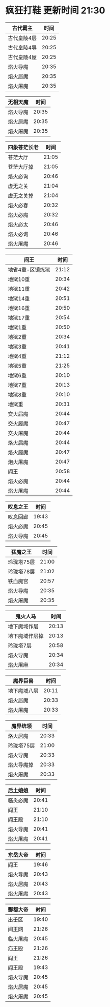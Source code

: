 # 疯狂打鞋 更新时间 21:30

| 古代霸主   | 时间    |
|--------|-------|
| 古代皇陵4层 | 20:25 |
| 古代皇陵4导 | 20:25 |
| 古代皇陵4屋 | 20:25 |
| 焰火导魔 | 20:35 |
| 焰火居魔 | 20:35 |
| 焰火屠魔 | 20:35 |

| 无相天魔   | 时间    |
|--------|-------|
| 焰火导魔 | 20:35 |
| 焰火居魔 | 20:35 |
| 焰火屠魔 | 20:35 |

| 四象苍茫长老   | 时间    |
|--------|-------|
| 苍茫大厅 | 21:05 |
| 苍茫大厅掉 | 21:05 |
| 烙火必询 | 20:46 |
| 虚无之关 | 21:04 |
| 虚无之关掉 | 21:04 |
| 焰火必春 | 20:32 |
| 焰火必魔 | 20:32 |
| 焰火必太 | 20:46 |
| 焰火必询 | 20:46 |
| 焰火屠魔 | 20:46 |

| 间王   | 时间    |
|--------|-------|
| 地省4重-区镜炼狱 | 21:12 |
| 地狱10重 | 20:34 |
| 地狱11重 | 20:42 |
| 地狱14重 | 20:51 |
| 地狱16重 | 20:50 |
| 地狱17重 | 20:54 |
| 地狱1重 | 20:50 |
| 地狱2重 | 20:34 |
| 地狱3重 | 20:41 |
| 地狱4重 | 21:12 |
| 地狱5重 | 21:25 |
| 地狱6重 | 20:10 |
| 地狱7重 | 20:13 |
| 地狱8重 | 20:10 |
| 地狱重 | 20:31 |
| 交火届魔 | 20:44 |
| 交火履魔 | 20:47 |
| 交火屠魔 | 20:44 |
| 烙火届魔 | 20:44 |
| 烙火履魔 | 20:47 |
| 炮火屠魔 | 20:47 |
| 阎王 | 20:58 |
| 焰火必魔 | 20:44 |
| 焰火屠魔 | 20:44 |

| 叹息之王   | 时间    |
|--------|-------|
| 叹息回廊 | 19:43 |
| 焰火必魔 | 20:45 |
| 焰火导魔 | 20:45 |

| 猛魔之王   | 时间    |
|--------|-------|
| 玲珑塔75层 | 21:00 |
| 玲珑塔78层 | 21:02 |
| 铁血魔宫 | 20:57 |
| 焰火导魔 | 20:35 |
| 焰火屠魔 | 20:35 |

| 鬼火人马   | 时间    |
|--------|-------|
| 地下魔域作层 | 20:13 |
| 地下魔域作层掉 | 20:13 |
| 玲珑塔7层 | 20:58 |
| 焰火导魔 | 20:34 |
| 焰火屠麻 | 20:34 |

| 魔界巨兽   | 时间    |
|--------|-------|
| 地下魔域八层 | 20:11 |
| 焰火居魔 | 20:33 |
| 焰火屠魔 | 20:33 |

| 魔界统领   | 时间    |
|--------|-------|
| 烙火居魔 | 20:33 |
| 玲珑塔75层 | 21:00 |
| 焰火导魔 | 20:33 |
| 焰火导魔掉 | 20:33 |
| 焰火屠魔 | 20:33 |

| 后土娘娘   | 时间    |
|--------|-------|
| 临炎必魔 | 20:41 |
| 阎王 | 21:10 |
| 阎王殿 | 21:10 |
| 焰火导魔 | 20:41 |
| 焰火屠魔 | 20:41 |

| 东岳大帝   | 时间    |
|--------|-------|
| 阎王 | 19:46 |
| 焰火导魔 | 20:43 |
| 焰火居魔 | 20:43 |
| 焰火屠魔 | 20:43 |

| 酆都大帝   | 时间    |
|--------|-------|
| 出壬区 | 19:40 |
| 间王网 | 21:26 |
| 临火屠魔 | 20:45 |
| 疝王殴 | 21:26 |
| 阎王 | 21:26 |
| 阎王殿 | 19:43 |
| 焰火导魔 | 20:45 |
| 焰火居魔 | 20:45 |
| 焰火屠魔 | 20:45 |